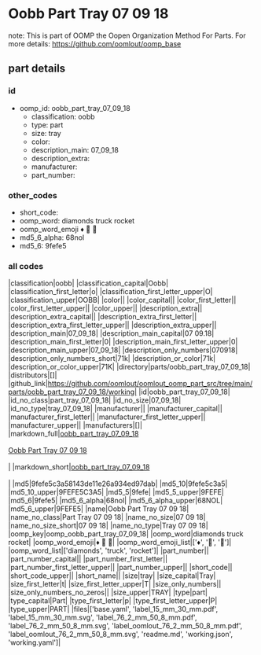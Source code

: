 # Oobb Part Tray 07 09 18  

note: This is part of OOMP the Oopen Organization Method For Parts. For more details: https://github.com/oomlout/oomp_base

##  part details





### id
* oomp_id: oobb_part_tray_07_09_18
  * classification: oobb
  * type: part
  * size: tray
  * color: 
  * description_main: 07_09_18
  * description_extra: 
  * manufacturer: 
  * part_number: 

### other_codes
* short_code: 
* oomp_word: diamonds truck rocket
* oomp_word_emoji :diamonds: :truck: :rocket:
* md5_6_alpha: 68nol
* md5_6: 9fefe5

### all codes 
|classification|oobb|
|classification_capital|Oobb|
|classification_first_letter|o|
|classification_first_letter_upper|O|
|classification_upper|OOBB|
|color||
|color_capital||
|color_first_letter||
|color_first_letter_upper||
|color_upper||
|description_extra||
|description_extra_capital||
|description_extra_first_letter||
|description_extra_first_letter_upper||
|description_extra_upper||
|description_main|07_09_18|
|description_main_capital|07 09.18|
|description_main_first_letter|0|
|description_main_first_letter_upper|0|
|description_main_upper|07_09_18|
|description_only_numbers|070918|
|description_only_numbers_short|71k|
|description_or_color|71k|
|description_or_color_upper|71K|
|directory|parts/oobb_part_tray_07_09_18|
|distributors|[]|
|github_link|https://github.com/oomlout/oomlout_oomp_part_src/tree/main/parts/oobb_part_tray_07_09_18/working|
|id|oobb_part_tray_07_09_18|
|id_no_class|part_tray_07_09_18|
|id_no_size|07_09_18|
|id_no_type|tray_07_09_18|
|manufacturer||
|manufacturer_capital||
|manufacturer_first_letter||
|manufacturer_first_letter_upper||
|manufacturer_upper||
|manufacturers|[]|
|markdown_full|[oobb_part_tray_07_09_18](https://github.com/oomlout/oomlout_oomp_part_src/tree/main/parts/oobb_part_tray_07_09_18/working)<br>[](https://github.com/oomlout/oomlout_oomp_part_src/tree/main/parts/oobb_part_tray_07_09_18/working)<br>[Oobb Part Tray 07 09 18](https://github.com/oomlout/oomlout_oomp_part_src/tree/main/parts/oobb_part_tray_07_09_18/working)<br><br>|
|markdown_short|[oobb_part_tray_07_09_18](https://github.com/oomlout/oomlout_oomp_part_src/tree/main/parts/oobb_part_tray_07_09_18/working)<br><br>|
|md5|9fefe5c3a58143de11e26a934ed97dab|
|md5_10|9fefe5c3a5|
|md5_10_upper|9FEFE5C3A5|
|md5_5|9fefe|
|md5_5_upper|9FEFE|
|md5_6|9fefe5|
|md5_6_alpha|68nol|
|md5_6_alpha_upper|68NOL|
|md5_6_upper|9FEFE5|
|name|Oobb Part Tray 07 09 18|
|name_no_class|Part Tray 07 09 18|
|name_no_size|07 09 18|
|name_no_size_short|07 09 18|
|name_no_type|Tray 07 09 18|
|oomp_key|oomp_oobb_part_tray_07_09_18|
|oomp_word|diamonds truck rocket|
|oomp_word_emoji|:diamonds: :truck: :rocket:|
|oomp_word_emoji_list|[':diamonds:', ':truck:', ':rocket:']|
|oomp_word_list|['diamonds', 'truck', 'rocket']|
|part_number||
|part_number_capital||
|part_number_first_letter||
|part_number_first_letter_upper||
|part_number_upper||
|short_code||
|short_code_upper||
|short_name||
|size|tray|
|size_capital|Tray|
|size_first_letter|t|
|size_first_letter_upper|T|
|size_only_numbers||
|size_only_numbers_no_zeros||
|size_upper|TRAY|
|type|part|
|type_capital|Part|
|type_first_letter|p|
|type_first_letter_upper|P|
|type_upper|PART|
|files|['base.yaml', 'label_15_mm_30_mm.pdf', 'label_15_mm_30_mm.svg', 'label_76_2_mm_50_8_mm.pdf', 'label_76_2_mm_50_8_mm.svg', 'label_oomlout_76_2_mm_50_8_mm.pdf', 'label_oomlout_76_2_mm_50_8_mm.svg', 'readme.md', 'working.json', 'working.yaml']|
